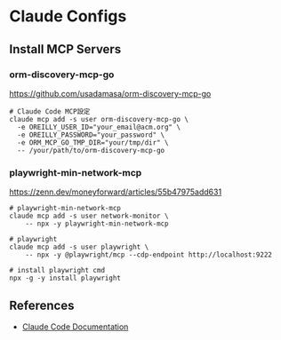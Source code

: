 # Claude Configs

## Install MCP Servers

### orm-discovery-mcp-go

https://github.com/usadamasa/orm-discovery-mcp-go

```shell
# Claude Code MCP設定
claude mcp add -s user orm-discovery-mcp-go \
  -e OREILLY_USER_ID="your_email@acm.org" \
  -e OREILLY_PASSWORD="your_password" \
  -e ORM_MCP_GO_TMP_DIR="your/tmp/dir" \
  -- /your/path/to/orm-discovery-mcp-go
```

### playwright-min-network-mcp

https://zenn.dev/moneyforward/articles/55b47975add631

```shell
# playwright-min-network-mcp
claude mcp add -s user network-monitor \
    -- npx -y playwright-min-network-mcp

# playwright
claude mcp add -s user playwright \
    -- npx -y @playwright/mcp --cdp-endpoint http://localhost:9222

# install playwright cmd
npx -g -y install playwright
```

## References

- [Claude Code Documentation](https://docs.anthropic.com/claude-code)
